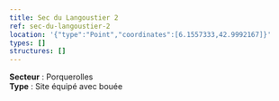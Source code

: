 ```yaml
---
title: Sec du Langoustier 2
ref: sec-du-langoustier-2
location: '{"type":"Point","coordinates":[6.1557333,42.9992167]}'
types: []
structures: []
---
```


**Secteur** : Porquerolles  
**Type** : Site équipé avec bouée  

